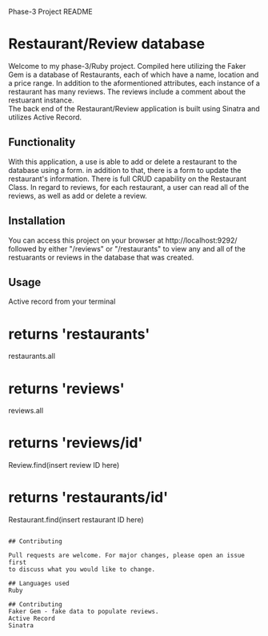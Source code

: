 Phase-3 Project README
# Restaurant/Review database


Welcome to my phase-3/Ruby project.  Compiled here utilizing the Faker Gem is a database of Restaurants, each of which have a name, location and a price range.  In addition to the aformentioned attributes, each instance of a restaurant has many reviews.  The reviews include a comment about the restuarant instance.  
The back end of the Restaurant/Review application is built using Sinatra and utilizes Active Record.  

## Functionality

With this application, a use is able to add or delete a restaurant to the database using a form. in addition to that, there is a form to update the restaurant's information.  There is full CRUD capability on the Restaurant Class. 
In regard to reviews, for each restaurant, a user can read all of the reviews, as well as add or delete a review.



## Installation

You can access this project on your browser at 
http://localhost:9292/   followed by either "/reviews" or "/restaurants" to view any and all of the restuarants or reviews in the database that was created.

## Usage

Active record
from your terminal

# returns 'restaurants'
restaurants.all

# returns 'reviews'
reviews.all

# returns 'reviews/id'
Review.find(insert review ID here)

# returns 'restaurants/id'
Restaurant.find(insert restaurant ID here)

```

## Contributing

Pull requests are welcome. For major changes, please open an issue first
to discuss what you would like to change.

## Languages used
Ruby 

## Contributing
Faker Gem - fake data to populate reviews.
Active Record
Sinatra